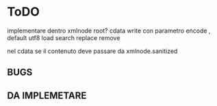 # ToDO

implementare dentro xmlnode
    root?
    cdata
    write con parametro encode , default utf8
    load
    search
    replace
    remove


nel cdata se il contenuto deve passare da xmlnode.sanitized

## BUGS

## DA IMPLEMETARE
